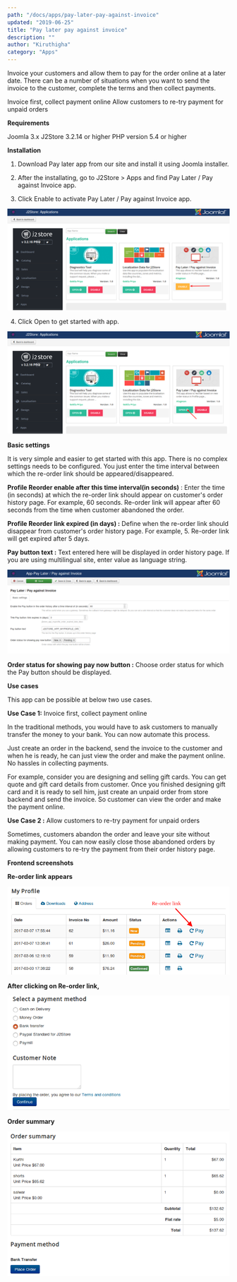 ```yaml
---
path: "/docs/apps/pay-later-pay-against-invoice"
updated: "2019-06-25"
title: "Pay later pay against invoice"
description: ""
author: "Kiruthigha"
category: "Apps"
---
```


Invoice your customers and allow them to pay for the order online at a later date. There can be a number of situations when you want to send the invoice to the customer, complete the terms and then collect payments.

Invoice first, collect payment online
Allow customers to re-try payment for unpaid orders

**Requirements**

Joomla 3.x
J2Store 3.2.14 or higher
PHP version 5.4 or higher

**Installation**

1. Download Pay later app from our site and install it using Joomla installer.

2. After the installating, go to J2Store > Apps and find Pay Later / Pay against Invoice app.

3. Click Enable to activate Pay Later / Pay against Invoice app. 

![plpa01](https://raw.githubusercontent.com/j2store/doc-images/master//apps/pay-later-pay-against-invoice/plpa01.png)

4. Click Open to get started with app. 

![plpa02](https://raw.githubusercontent.com/j2store/doc-images/master//apps/pay-later-pay-against-invoice/plpa02.png)

**Basic settings**

It is very simple and easier to get started with this app. There is no complex settings needs to be configured. You just enter the time interval between which the re-order link should be appeared/disappeared.

**Profile Reorder enable after this time interval(in seconds)** : Enter the time (in seconds) at which the re-order link should appear on customer's order history page. For example, 60 seconds. Re-order link will appear after 60 seconds from the time when customer abandoned the order.

**Profile Reorder link expired (in days) :** Define when the re-order link should disappear from customer's order history page. For example, 5. Re-order link will get expired after 5 days.

**Pay button text :** Text entered here will be displayed in order history page. If you are using multilingual site, enter value as language string.

![plpa03](https://raw.githubusercontent.com/j2store/doc-images/master//apps/pay-later-pay-against-invoice/plpa03.png)

**Order status for showing pay now button :** Choose order status for which the Pay button should be displayed.

**Use cases**

This app can be possible at below two use cases.

**Use Case 1:** Invoice first, collect payment online

In the traditional methods, you would have to ask customers to manually transfer the money to your bank. You can now automate this process.

Just create an order in the backend, send the invoice to the customer and when he is ready, he can just view the order and make the payment online. No hassles in collecting payments.

For example, consider you are designing and selling gift cards. You can get quote and gift card details from customer. Once you finished designing gift card and it is ready to sell him, just create an unpaid order from store backend and send the invoice. So customer can view the order and make the payment online.

**Use Case 2 :** Allow customers to re-try payment for unpaid orders

Sometimes, customers abandon the order and leave your site without making payment. You can now easily close those abandoned orders by allowing customers to re-try the payment from their order history page.

**Frontend screenshots**

**Re-order link appears**

![plpa04](https://raw.githubusercontent.com/j2store/doc-images/master//apps/pay-later-pay-against-invoice/plpa04.png)

**After clicking on Re-order link,**

![plpa05](https://raw.githubusercontent.com/j2store/doc-images/master//apps/pay-later-pay-against-invoice/plpa05.png)

**Order summary**

![plpa06](https://raw.githubusercontent.com/j2store/doc-images/master//apps/pay-later-pay-against-invoice/plpa06.png)
